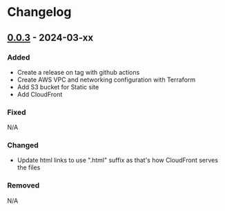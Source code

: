 # Changelog

## [0.0.3] - 2024-03-xx

### Added
- Create a release on tag with github actions
- Create AWS VPC and networking configuration with Terraform
- Add S3 bucket for Static site
- Add CloudFront

### Fixed
N/A

### Changed
- Update html links to use ".html" suffix as that's how CloudFront serves the files

### Removed
N/A


[0.0.3]: https://github.com/amieldelatorre/weighttracker/compare/0.0.2...0.0.3